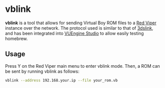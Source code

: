 # vblink
**vblink** is a tool that allows for sending Virtual Boy ROM files to a [Red Viper](https://github.com/skyfloogle/red-viper) instance over the network.
The protocol used is similar to that of [3dslink](https://github.com/devkitPro/3ds-hbmenu?tab=readme-ov-file#netloader), and has been integrated into [VUEngine Studio](https://www.vuengine.dev/) to allow easily testing homebrew.

## Usage
Press Y on the Red Viper main menu to enter vblink mode. Then, a ROM can be sent by running vblink as follows:
```sh
vblink --address 192.168.your.ip --file your_rom.vb
```
